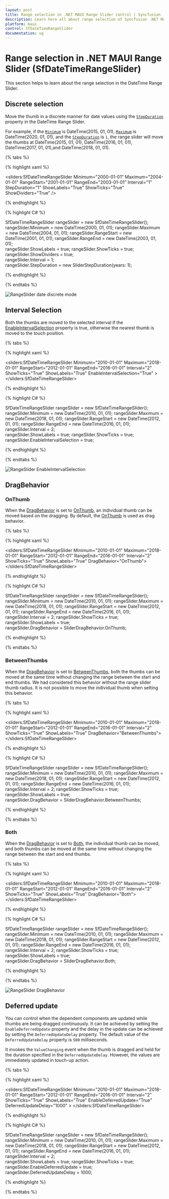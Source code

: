 ```yaml
---
layout: post
title: Range selection in .NET MAUI Range Slider control | Syncfusion
description: Learn here all about range selection of Syncfusion .NET MAUI Range Slider (SfDateTimeRangeSlider) control and more.
platform: maui
control: SfDateTimeRangeSlider
documentation: ug
---
```


# Range selection in .NET MAUI Range Slider (SfDateTimeRangeSlider)

This section helps to learn about the range selection in the DateTime Range Slider.

## Discrete selection

Move the thumb in a discrete manner for date values using the [`StepDuration`](https://help.syncfusion.com/cr/maui/Syncfusion.Maui.Sliders.IDateTimeElement.html#Syncfusion_Maui_Sliders_IDateTimeElement_StepDuration) property in the DateTime Range Slider.

For example, if the [`Minimum`](https://help.syncfusion.com/cr/maui/Syncfusion.Maui.Sliders.RangeView-1.html#Syncfusion_Maui_Sliders_RangeView_1_Minimum) is DateTime(2015, 01, 01), [`Maximum`](https://help.syncfusion.com/cr/maui/Syncfusion.Maui.Sliders.RangeView-1.html#Syncfusion_Maui_Sliders_RangeView_1_Maximum) is DateTime(2020, 01, 01), and the [`StepDuration`](https://help.syncfusion.com/cr/maui/Syncfusion.Maui.Sliders.IDateTimeElement.html#Syncfusion_Maui_Sliders_IDateTimeElement_StepDuration) is `1`, the range slider will move the thumbs at DateTime(2015, 01, 01), DateTime(2016, 01, 01), DateTime(2017, 01, 01),and DateTime(2018, 01, 01).

{% tabs %}

{% highlight xaml %}

<sliders:SfDateTimeRangeSlider Minimum="2000-01-01"
                               Maximum="2004-01-01"
                               RangeStart="2001-01-01"
                               RangeEnd="2003-01-01"
                               Interval="1"
                               StepDuration="1"
                               ShowLabels="True"
                               ShowTicks="True"
                               ShowDividers="True" />

{% endhighlight %}

{% highlight C# %}

SfDateTimeRangeSlider rangeSlider = new SfDateTimeRangeSlider();
rangeSlider.Minimum = new DateTime(2000, 01, 01);
rangeSlider.Maximum = new DateTime(2004, 01, 01);
rangeSlider.RangeStart = new DateTime(2001, 01, 01); 
rangeSlider.RangeEnd = new DateTime(2003, 01, 01);     
rangeSlider.ShowLabels = true;
rangeSlider.ShowTicks = true;      
rangeSlider.ShowDividers = true;    
rangeSlider.Interval = 1;  
rangeSlider.StepDuration = new SliderStepDuration(years: 1);
         
{% endhighlight %}

{% endtabs %}

![RangeSlider date discrete mode](images/selection/step-duration.gif)

## Interval Selection

Both the thumbs are moved to the selected interval if the [EnableIntervalSelection](https://help.syncfusion.com/cr/maui/Syncfusion.Maui.Sliders.RangeSliderBase-1.html#Syncfusion_Maui_Sliders_RangeSliderBase_1_EnableIntervalSelection) property is true, otherwise the nearest thumb is moved to the touch position.

{% tabs %}

{% highlight xaml %}

<sliders:SfDateTimeRangeSlider Minimum="2010-01-01" 
                               Maximum="2018-01-01" 
                               RangeStart="2012-01-01" 
                               RangeEnd="2016-01-01" 
                               Interval="2"
                               ShowTicks="True"
                               ShowLabels="True"
                               EnableIntervalSelection="True" >
</sliders:SfDateTimeRangeSlider>

{% endhighlight %}

{% highlight C# %}

SfDateTimeRangeSlider rangeSlider = new SfDateTimeRangeSlider();
rangeSlider.Minimum = new DateTime(2010, 01, 01);
rangeSlider.Maximum = new DateTime(2018, 01, 01);
rangeSlider.RangeStart = new DateTime(2012, 01, 01);
rangeSlider.RangeEnd = new DateTime(2016, 01, 01);
rangeSlider.Interval = 2;        
rangeSlider.ShowLabels = true;
rangeSlider.ShowTicks = true;    
rangeSlider.EnableIntervalSelection = true;
         
{% endhighlight %}

{% endtabs %}

![RangeSlider EnableIntervalSelection](images/selection/enableintervalselection.gif)

## DragBehavior

### OnThumb

When the [DragBehavior](https://help.syncfusion.com/cr/maui/Syncfusion.Maui.Sliders.RangeSliderBase-1.html#Syncfusion_Maui_Sliders_RangeSliderBase_1_DragBehavior) is set to [OnThumb](https://help.syncfusion.com/cr/maui/Syncfusion.Maui.Sliders.SliderDragBehavior.html#Syncfusion_Maui_Sliders_SliderDragBehavior_OnThumb), an individual thumb can be moved based on the dragging. By default, the [OnThumb](https://help.syncfusion.com/cr/maui/Syncfusion.Maui.Sliders.SliderDragBehavior.html#Syncfusion_Maui_Sliders_SliderDragBehavior_OnThumb) is used as drag behavior.

{% tabs %}

{% highlight xaml %}

<sliders:SfDateTimeRangeSlider Minimum="2010-01-01" 
                               Maximum="2018-01-01" 
                               RangeStart="2012-01-01" 
                               RangeEnd="2016-01-01"
                               Interval="2" 
                               ShowTicks="True"
                               ShowLabels="True"
                               DragBehavior="OnThumb">
</sliders:SfDateTimeRangeSlider>

{% endhighlight %}

{% highlight C# %}

SfDateTimeRangeSlider rangeSlider = new SfDateTimeRangeSlider();
rangeSlider.Minimum = new DateTime(2010, 01, 01);
rangeSlider.Maximum = new DateTime(2018, 01, 01);
rangeSlider.RangeStart = new DateTime(2012, 01, 01);
rangeSlider.RangeEnd = new DateTime(2016, 01, 01);
rangeSlider.Interval = 2; 
rangeSlider.ShowTicks = true;
rangeSlider.ShowLabels = true;  
rangeSlider.DragBehavior = SliderDragBehavior.OnThumb;

{% endhighlight %}

{% endtabs %}

### BetweenThumbs

When the [DragBehavior](https://help.syncfusion.com/cr/maui/Syncfusion.Maui.Sliders.RangeSliderBase-1.html#Syncfusion_Maui_Sliders_RangeSliderBase_1_DragBehavior) is set to [BetweenThumbs](https://help.syncfusion.com/cr/maui/Syncfusion.Maui.Sliders.SliderDragBehavior.html#Syncfusion_Maui_Sliders_SliderDragBehavior_BetweenThumbs), both the thumbs can be moved at the same time without changing the range between the start and end thumbs. We had considered this behavior without the range slider thumb radius. It is not possible to move the individual thumb when setting this behavior.

{% tabs %}

{% highlight xaml %}

<sliders:SfDateTimeRangeSlider Minimum="2010-01-01" 
                               Maximum="2018-01-01" 
                               RangeStart="2012-01-01" 
                               RangeEnd="2016-01-01" 
                               Interval="2" 
                               ShowTicks="True"
                               ShowLabels="True"
                               DragBehavior="BetweenThumbs">
</sliders:SfDateTimeRangeSlider>

{% endhighlight %}

{% highlight C# %}

SfDateTimeRangeSlider rangeSlider = new SfDateTimeRangeSlider();
rangeSlider.Minimum = new DateTime(2010, 01, 01);
rangeSlider.Maximum = new DateTime(2018, 01, 01);
rangeSlider.RangeStart = new DateTime(2012, 01, 01);
rangeSlider.RangeEnd = new DateTime(2016, 01, 01);
rangeSlider.Interval = 2; 
rangeSlider.ShowTicks = true;
rangeSlider.ShowLabels = true;   
rangeSlider.DragBehavior = SliderDragBehavior.BetweenThumbs;

{% endhighlight %}

{% endtabs %}

### Both

When the  [DragBehavior](https://help.syncfusion.com/cr/maui/Syncfusion.Maui.Sliders.RangeSliderBase-1.html#Syncfusion_Maui_Sliders_RangeSliderBase_1_DragBehavior) is set to [Both](https://help.syncfusion.com/cr/maui/Syncfusion.Maui.Sliders.SliderDragBehavior.html#Syncfusion_Maui_Sliders_SliderDragBehavior_Both), the individual thumb can be moved, and both thumbs can be moved at the same time without changing the range between the start and end thumbs.

{% tabs %}

{% highlight xaml %}

<sliders:SfDateTimeRangeSlider Minimum="2010-01-01" 
                               Maximum="2018-01-01" 
                               RangeStart="2012-01-01" 
                               RangeEnd="2016-01-01" 
                               Interval="2" 
                               ShowTicks="True"
                               ShowLabels="True"
                               DragBehavior="Both">
</sliders:SfDateTimeRangeSlider>

{% endhighlight %}

{% highlight C# %}

SfDateTimeRangeSlider rangeSlider = new SfDateTimeRangeSlider();
rangeSlider.Minimum = new DateTime(2010, 01, 01);
rangeSlider.Maximum = new DateTime(2018, 01, 01);
rangeSlider.RangeStart = new DateTime(2012, 01, 01);
rangeSlider.RangeEnd = new DateTime(2016, 01, 01);
rangeSlider.Interval = 2; 
rangeSlider.ShowTicks = true; 
rangeSlider.ShowLabels = true;  
rangeSlider.DragBehavior = SliderDragBehavior.Both;

{% endhighlight %}

{% endtabs %}

![RangeSlider DragBehavior](images/selection/drag_behavior.gif)

## Deferred update

You can control when the dependent components are updated while thumbs are being dragged continuously. It can be achieved by setting the `EnableDeferredUpdate` property and the delay in the update can be achieved by setting the `DeferredUpdateDelay` property. The default value of the `DeferredUpdateDelay` property is `500` milliseconds.

It invokes the `ValueChanging` event when the thumb is dragged and held for the duration specified in the `DeferredUpdateDelay`. However, the values are immediately updated in touch-up action.

{% tabs %}

{% highlight xaml %}

<sliders:SfDateTimeRangeSlider Minimum="2010-01-01" 
                               Maximum="2018-01-01" 
                               RangeStart="2012-01-01" 
                               RangeEnd="2016-01-01" 
                               Interval="2"
                               ShowTicks="True"
                               ShowLabels="True"
                               EnableDeferredUpdate="True"
                               DeferredUpdateDelay="1000" >
</sliders:SfDateTimeRangeSlider>

{% endhighlight %}

{% highlight C# %}

SfDateTimeRangeSlider rangeSlider = new SfDateTimeRangeSlider();
rangeSlider.Minimum = new DateTime(2010, 01, 01);
rangeSlider.Maximum = new DateTime(2018, 01, 01);
rangeSlider.RangeStart = new DateTime(2012, 01, 01);
rangeSlider.RangeEnd = new DateTime(2016, 01, 01);
rangeSlider.Interval = 2;        
rangeSlider.ShowLabels = true;
rangeSlider.ShowTicks = true;    
rangeSlider.EnableDeferredUpdate = true;
rangeSlider.DeferredUpdateDelay = 1000;
         
{% endhighlight %}

{% endtabs %}